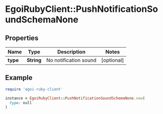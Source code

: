 # EgoiRubyClient::PushNotificationSoundSchemaNone

## Properties

| Name | Type | Description | Notes |
| ---- | ---- | ----------- | ----- |
| **type** | **String** | No notification sound | [optional] |

## Example

```ruby
require 'egoi-ruby-client'

instance = EgoiRubyClient::PushNotificationSoundSchemaNone.new(
  type: null
)
```

